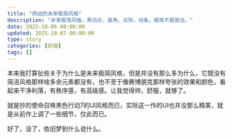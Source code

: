 ```yaml
---
title: "网站的未来极简风格"
description: "未来极简风格，黑白灰，直角，点阵，线条，极简不是简洁。"
date: 2025-10-06 00:00:00
updated: 2025-10-07 00:00:00
type: story
categories: [前端]
tags: []
---
```


本来我打算扯些关于为什么是未来极简风格，但是并没有那么多为什么，它既没有简洁风格那样啥多余元素都没有，也不至于像赛博朋克那样夸张的效果和颜色，看起来干净利落，有秩序感，有高级感。让我觉得帅，舒服，就够了。

就是抄的使命召唤黑色行动7的UI风格而已，实际这一作的UI也并没那么精美，就是从前作上调了一些细节，仅此而已。

好了，没了，依旧梦到什么说什么。